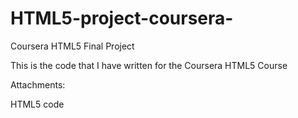 # HTML5-project-coursera-

Coursera HTML5 Final Project

This is the code that I have written for the Coursera HTML5 Course

Attachments:

HTML5 code 

